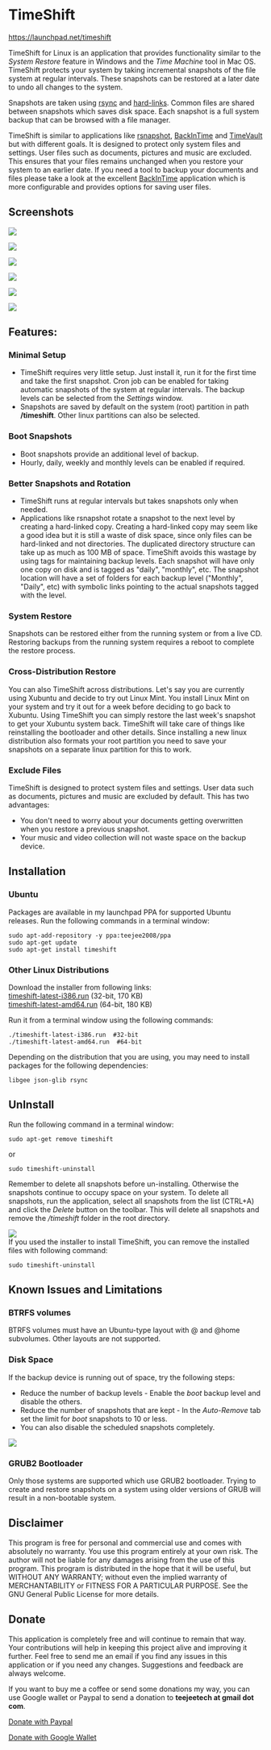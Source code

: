 # TimeShift

https://launchpad.net/timeshift

TimeShift for Linux is an application that provides functionality similar to the _System Restore_ feature in Windows and the _Time Machine_ tool in Mac OS. TimeShift protects your system by taking incremental snapshots of the file system at regular intervals. These snapshots can be restored at a later date to undo all changes to the system.   

Snapshots are taken using [rsync](http://rsync.samba.org/) and [hard-links](http://en.wikipedia.org/wiki/Hard_link). Common files are shared between snapshots which saves disk space. Each snapshot is a full system backup that can be browsed with a file manager.   

TimeShift is similar to applications like [rsnapshot](http://www.rsnapshot.org/), [BackInTime](https://github.com/bit-team/backintime) and [TimeVault](https://wiki.ubuntu.com/TimeVault) but with different goals. It is designed to protect only system files and settings. User files such as documents, pictures and music are excluded. This ensures that your files remains unchanged when you restore your system to an earlier date. If you need a tool to backup your documents and files please take a look at the excellent [BackInTime](https://github.com/bit-team/backintime) application which is more configurable and provides options for saving user files.  

## Screenshots
[![](http://3.bp.blogspot.com/-tViIIYtGIVk/VqJWGBwwv9I/AAAAAAAADKY/p6qdUPyD8Ug/s1600/Timeshift%2BRSYNC%2Bv1.7.6_055.png)](http://3.bp.blogspot.com/-tViIIYtGIVk/VqJWGBwwv9I/AAAAAAAADKY/p6qdUPyD8Ug/s1600/Timeshift%2BRSYNC%2Bv1.7.6_055.png)  

[![](http://1.bp.blogspot.com/-H59eRf950rU/VqJWFBjSTYI/AAAAAAAADKA/re-otOjxqbc/s1600/Settings_056.png)](http://1.bp.blogspot.com/-H59eRf950rU/VqJWFBjSTYI/AAAAAAAADKA/re-otOjxqbc/s1600/Settings_056.png)  

[![](http://3.bp.blogspot.com/-ixRtHJ-e_7I/VqJWFs36CYI/AAAAAAAADKM/QaN3VDF2jT8/s1600/Settings_057.png)](http://3.bp.blogspot.com/-ixRtHJ-e_7I/VqJWFs36CYI/AAAAAAAADKM/QaN3VDF2jT8/s1600/Settings_057.png)  

[![](http://2.bp.blogspot.com/-AXDmlVFhYhg/VqJWFyYmBJI/AAAAAAAADKQ/GKY4iqWNWts/s1600/Settings_058.png)](http://2.bp.blogspot.com/-AXDmlVFhYhg/VqJWFyYmBJI/AAAAAAAADKQ/GKY4iqWNWts/s1600/Settings_058.png)   

[![](http://4.bp.blogspot.com/-2XB9AIiAh2U/VqJWFIF2nGI/AAAAAAAADKI/v-O2xERMueY/s1600/Restore_059.png)](http://4.bp.blogspot.com/-2XB9AIiAh2U/VqJWFIF2nGI/AAAAAAAADKI/v-O2xERMueY/s1600/Restore_059.png)  

[![](http://2.bp.blogspot.com/-IaiAmmrrhbs/VqJWFKLBupI/AAAAAAAADKE/TfslgQ74IPk/s1600/Restore_060.png)](http://2.bp.blogspot.com/-IaiAmmrrhbs/VqJWFKLBupI/AAAAAAAADKE/TfslgQ74IPk/s1600/Restore_060.png)  

## Features:
### Minimal Setup

*   TimeShift requires very little setup. Just install it, run it for the first time and take the first snapshot. Cron job can be enabled for taking automatic snapshots of the system at regular intervals. The backup levels can be selected from the _Settings_ window.
*   Snapshots are saved by default on the system (root) partition in path **/timeshift**. Other linux partitions can also be selected.

### Boot Snapshots

*   Boot snapshots provide an additional level of backup.
*   Hourly, daily, weekly and monthly levels can be enabled if required.

### Better Snapshots and Rotation

*   TimeShift runs at regular intervals but takes snapshots only when needed.
*   Applications like rsnapshot rotate a snapshot to the next level by creating a hard-linked copy. Creating a hard-linked copy may seem like a good idea but it is still a waste of disk space, since only files can be hard-linked and not directories. The duplicated directory structure can take up as much as 100 MB of space. TimeShift avoids this wastage by using tags for maintaining backup levels. Each snapshot will have only one copy on disk and is tagged as "daily", "monthly", etc. The snapshot location will have a set of folders for each backup level ("Monthly", "Daily", etc) with symbolic links pointing to the actual snapshots tagged with the level.

### System Restore
Snapshots can be restored either from the running system or from a live CD. Restoring backups from the running system requires a reboot to complete the restore process.  
### Cross-Distribution Restore
You can also TimeShift across distributions. Let's say you are currently using Xubuntu and decide to try out Linux Mint. You install Linux Mint on your system and try it out for a week before deciding to go back to Xubuntu. Using TimeShift you can simply restore the last week's snapshot to get your Xubuntu system back. TimeShift will take care of things like reinstalling the bootloader and other details. Since installing a new linux distribution also formats your root partition you need to save your snapshots on a separate linux partition for this to work.
### Exclude Files
TimeShift is designed to protect system files and settings. User data such as documents, pictures and music are excluded by default. This has two advantages:  

*   You don't need to worry about your documents getting overwritten when you restore a previous snapshot.
*   Your music and video collection will not waste space on the backup device.

## Installation

### Ubuntu
Packages are available in my launchpad PPA for supported Ubuntu releases. Run the following commands in a terminal window:

    sudo apt-add-repository -y ppa:teejee2008/ppa
    sudo apt-get update
    sudo apt-get install timeshift

### Other Linux Distributions
Download the installer from following links:  
[timeshift-latest-i386.run](http://dl.dropbox.com/u/67740416/linux/timeshift-latest-i386.run?dl=1) (32-bit, 170 KB)  
[timeshift-latest-amd64.run](http://dl.dropbox.com/u/67740416/linux/timeshift-latest-amd64.run?dl=1) (64-bit, 180 KB)    

Run it from a terminal window using the following commands:  

    ./timeshift-latest-i386.run  #32-bit
    ./timeshift-latest-amd64.run  #64-bit

Depending on the distribution that you are using, you may need to install packages for the following dependencies:  

    libgee json-glib rsync

## UnInstall

Run the following command in a terminal window:  

    sudo apt-get remove timeshift

or  

    sudo timeshift-uninstall

Remember to delete all snapshots before un-installing. Otherwise the snapshots continue to occupy space on your system.  To delete all snapshots, run the application, select all snapshots from the list (CTRL+A) and click the _Delete_ button on the toolbar. This will delete all snapshots and remove the _/timeshift_ folder in the root directory.    

[![](http://3.bp.blogspot.com/-2Ry_OvakBIw/UmNrdxoiRKI/AAAAAAAABH4/yaEuwCT3trA/s320/delete.png)](http://3.bp.blogspot.com/-2Ry_OvakBIw/UmNrdxoiRKI/AAAAAAAABH4/yaEuwCT3trA/s1600/delete.png)  
If you used the installer to install TimeShift, you can remove the installed files with following command:  

    sudo timeshift-uninstall

## Known Issues and Limitations

### BTRFS volumes
BTRFS volumes must have an Ubuntu-type layout with @ and @home subvolumes. Other layouts are not supported.  
### Disk Space
If the backup device is running out of space, try the following steps:  

*   Reduce the number of backup levels - Enable the _boot_ backup level and disable the others.
*   Reduce the number of snapshots that are kept - In the _Auto-Remove_ tab set the limit for _boot_ snapshots to 10 or less.
*   You can also disable the scheduled snapshots completely.

[![](http://4.bp.blogspot.com/-y0dracHFgGI/UmNpZn8g7hI/AAAAAAAABHw/Itao7TivCpU/s320/Settings.png)](http://4.bp.blogspot.com/-y0dracHFgGI/UmNpZn8g7hI/AAAAAAAABHw/Itao7TivCpU/s1600/Settings.png)    

### GRUB2 Bootloader
Only those systems are supported which use GRUB2 bootloader. Trying to create and restore snapshots on a system using older versions of GRUB will result in a non-bootable system.  

## Disclaimer

This program is free for personal and commercial use and comes with absolutely no warranty. You use this program entirely at your own risk. The author will not be liable for any damages arising from the use of this program. This program is distributed in the hope that it will be useful, but WITHOUT ANY WARRANTY; without even the implied warranty of MERCHANTABILITY or FITNESS FOR A PARTICULAR PURPOSE. See the GNU General Public License for more details.   

## Donate

This application is completely free and will continue to remain that way. Your contributions will help in keeping this project alive and improving it further. Feel free to send me an email if you find any issues in this application or if you need any changes. Suggestions and feedback are always welcome.

If you want to buy me a coffee or send some donations my way, you can use Google wallet or Paypal to send a donation to **teejeetech at gmail dot com**.  

[Donate with Paypal](https://www.paypal.com/cgi-bin/webscr?business=teejeetech@gmail.com&cmd=_xclick&currency_code=USD&amount=10&item_name=Timeshift%20Donation)

[Donate with Google Wallet](https://support.google.com/mail/answer/3141103?hl=en)
